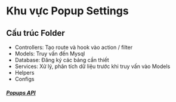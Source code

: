 # Khu vực Popup Settings
## Cấu trúc Folder

* Controllers: Tạo route và hook vào action / filter
* Models: Truy vấn đến Mysql
* Database: Đăng ký các bảng cần thiết
* Services: Xử lý, phân tích dữ liệu trước khi truy vấn vào Models
* Helpers
* Configs


##### [Popups API](./src/Popup/Controllers/PopupAPI.md)

